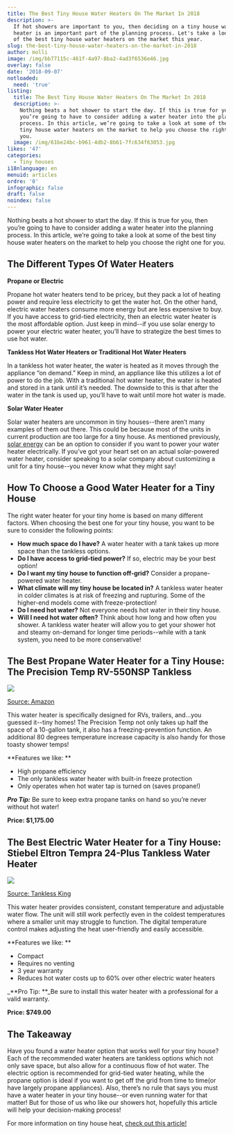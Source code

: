 ```yaml
---
title: The Best Tiny House Water Heaters On The Market In 2018
description: >-
  If hot showers are important to you, then deciding on a tiny house water
  heater is an important part of the planning process. Let's take a look at some
  of the best tiny house water heaters on the market this year.
slug: the-best-tiny-house-water-heaters-on-the-market-in-2018
author: molli
image: /img/bb77115c-461f-4a97-8ba2-4ad3f6536e46.jpg
overlay: false
date: '2018-09-07'
notloaded:
  need: 'true'
listing:
  title: The Best Tiny House Water Heaters On The Market In 2018
  description: >-
    Nothing beats a hot shower to start the day. If this is true for you, then
    you’re going to have to consider adding a water heater into the planning
    process. In this article, we’re going to take a look at some of the best
    tiny house water heaters on the market to help you choose the right one for
    you. 
  image: /img/61be24bc-b961-4db2-8b61-7fc634f63053.jpg
likes: '47'
categories:
  - Tiny houses
i18nlanguage: en
menuid: articles
ordre: '0'
infographic: false
draft: false
noindex: false
---
```

Nothing beats a hot shower to start the day. If this is true for you, then you’re going to have to consider adding a water heater into the planning process. In this article, we’re going to take a look at some of the best tiny house water heaters on the market to help you choose the right one for you. 

## The Different Types Of Water Heaters

**Propane or Electric**

Propane hot water heaters tend to be pricey, but they pack a lot of heating power and require less electricity to get the water hot. On the other hand, electric water heaters consume more energy but are less expensive to buy. If you have access to grid-tied electricity, then an electric water heater is the most affordable option. Just keep in mind--if you use solar energy to power your electric water heater, you’ll have to strategize the best times to use hot water. 

**Tankless Hot Water Heaters or Traditional Hot Water Heaters**

In a tankless hot water heater, the water is heated as it moves through the appliance  “on demand.” Keep in mind, an appliance like this utilizes a lot of power to do the job. With a traditional hot water heater, the water is heated and stored in a tank until it’s needed. The downside to this is that after the water in the tank is used up, you’ll have to wait until more hot water is made. 

**Solar Water Heater**

Solar water heaters are uncommon in tiny houses--there aren’t many examples of them out there. This could be because most of the units in current production are too large for a tiny house. As mentioned previously,[ solar energy](https://www.tinysociety.co/articles/how-to-power-tiny-house-with-solar-energy/) can be an option to consider if you want to power your water heater electrically. If you’ve got your heart set on an actual solar-powered water heater, consider speaking to a solar company about customizing a unit for a tiny house--you never know what they might say!

## How To Choose a Good Water Heater for a Tiny House

The right water heater for your tiny home is based on many different factors. When choosing the best one for your tiny house, you want to be sure to consider the following points:

* **How much space do I have?** A water heater with a tank takes up more space than the tankless options. 
* **Do I have access to grid-tied power?** If so, electric may be your best option!
* **Do I want my tiny house to function off-grid?** Consider a propane-powered water heater. 
* **What climate will my tiny house be located in?** A tankless water heater in colder climates is at risk of freezing and rupturing. Some of the higher-end models come with freeze-protection!
* **Do I need hot water?** Not everyone needs hot water in their tiny house.
* **Will I need hot water often?** Think about how long and how often you shower. A tankless water heater will allow you to get your shower hot and steamy on-demand for longer time periods--while with a tank system, you need to be more conservative! 

## The Best Propane Water Heater for a Tiny House: The Precision Temp RV-550NSP Tankless

![](/img/precisiontemp.png)

[Source: Amazon](https://www.amazon.com/gp/product/B00HS3JSIW/ref=as_li_tl?ie=UTF8&camp=1789&creative=390957&creativeASIN=B00HS3JSIW&linkCode=as2&tag=tinhougiajou-20&linkId=GCOI32EOP3EELQED)

This water heater is specifically designed for RVs, trailers, and...you guessed it--tiny homes! The Precision Temp not only takes up half the space of a 10-gallon tank, it also has a freezing-prevention function. An additional 80 degrees temperature increase capacity is also handy for those toasty shower temps! 

**Features we like: **

* High propane efficiency
* The only tankless water heater with built-in freeze protection
* Only operates when hot water tap is turned on (saves propane!)

**_Pro Tip:_** Be sure to keep extra propane tanks on hand so you’re never without hot water!

**Price: $1,175.00**

## The Best Electric Water Heater for a Tiny House: Stiebel Eltron Tempra 24-Plus Tankless Water Heater

![](/img/tempra-29-plus-md.jpg)

[Source: Tankless King](http://www.tanklessking.com/stiebel-eltron-tempra-24-plus-tankless-water-heater.html?gclid=CjwKEAiAk7O0BRD9_Ka2w_PhwSkSJAAmKswx39vySa66KAlr9wYHCsJJFby2ra15xLnFQK6rrY3MChoCu0vw_wcB)

This water heater provides consistent, constant temperature and adjustable water flow. The unit will still work perfectly even in the coldest temperatures where a smaller unit may struggle to function. The digital temperature control makes adjusting the heat user-friendly and easily accessible. 

**Features we like: **

* Compact
* Requires no venting
* 3 year warranty
* Reduces hot water costs up to 60% over other electric water heaters

_**Pro Tip: **_Be sure to install this water heater with a professional for a valid warranty.  

**Price: $749.00**

## The Takeaway

Have you found a water heater option that works well for your tiny house? Each of the recommended water heaters are tankless options which not only save space, but also allow for a continuous flow of hot water. The electric option is recommended for grid-tied water heating, while the propane option is ideal if you want to get off the grid from time to time(or have largely propane appliances). Also, there’s no rule that says you must have a water heater in your tiny house--or even running water for that matter! But for those of us who like our showers hot, hopefully this article will help your decision-making process! 

For more information on tiny house heat, [check out this article!](https://www.tinysociety.co/articles/how-to-heat-tiny-house-complete-guide/)
